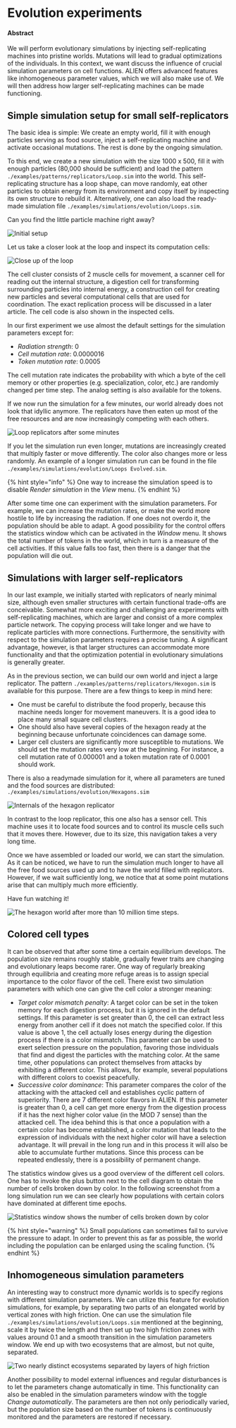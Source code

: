 # Evolution experiments

#### Abstract

We will perform evolutionary simulations by injecting self-replicating machines into pristine worlds. Mutations will lead to gradual optimizations of the individuals. In this context, we want discuss the influence of crucial simulation parameters on cell functions. ALIEN offers advanced features like inhomogeneous parameter values, which we will also make use of. We will then address how larger self-replicating machines can be made functioning.

## Simple simulation setup for small self-replicators

The basic idea is simple: We create an empty world, fill it with enough particles serving as food source, inject a self-replicating machine and activate occasional mutations. The rest is done by the ongoing simulation.

To this end, we create a new simulation with the size 1000 x 500, fill it with enough particles (80,000 should be sufficient) and load the pattern `./examples/patterns/replicators/Loop.sim` into the world. This self-replicating structure has a loop shape, can move randomly, eat other particles to obtain energy from its environment and copy itself by inspecting its own structure to rebuild it. Alternatively, one can also load the ready-made simulation file `./examples/simulations/evolution/Loops.sim`.

Can you find the little particle machine right away?

![Initial setup](../.gitbook/assets/loop.png)

Let us take a closer look at the loop and inspect its computation cells:

![Close up of the loop](<../.gitbook/assets/loop closeup.png>)

The cell cluster consists of 2 muscle cells for movement, a scanner cell for reading out the internal structure, a digestion cell for transforming surrounding particles into internal energy, a construction cell for creating new particles and several computational cells that are used for coordination. The exact replication process will be discussed in a later article. The cell code is also shown in the inspected cells.

In our first experiment we use almost the default settings for the simulation parameters except for:

* _Radiation strength_: 0
* _Cell mutation rate_: 0.0000016
* _Token mutation rate_: 0.0005

The cell mutation rate indicates the probability with which a byte of the cell memory or other properties (e.g. specialization, color, etc.) are randomly changed per time step. The analog setting is also available for the tokens.

If we now run the simulation for a few minutes, our world already does not look that idyllic anymore. The replicators have then eaten up most of the free resources and are now increasingly competing with each others.

![Loop replicators after some minutes](<../.gitbook/assets/loop later.png>)

If you let the simulation run even longer, mutations are increasingly created that multiply faster or move differently. The color also changes more or less randomly. An example of a longer simulation run can be found in the file `./examples/simulations/evolution/Loops Evolved.sim`.

{% hint style="info" %}
One way to increase the simulation speed is to disable _Render simulation_ in the _View_ menu.
{% endhint %}

After some time one can experiment with the simulation parameters. For example, we can increase the mutation rates, or make the world more hostile to life by increasing the radiation. If one does not overdo it, the population should be able to adapt. A good possibility for the control offers the statistics window which can be activated in the _Window_ menu. It shows the total number of tokens in the world, which in turn is a measure of the cell activities. If this value falls too fast, then there is a danger that the population will die out.

## Simulations with larger self-replicators

In our last example, we initially started with replicators of nearly minimal size, although even smaller structures with certain functional trade-offs are conceivable. Somewhat more exciting and challenging are experiments with self-replicating machines, which are larger and consist of a more complex particle network. The copying process will take longer and we have to replicate particles with more connections. Furthermore, the sensitivity with respect to the simulation parameters requires a precise tuning. A significant advantage, however, is that larger structures can accommodate more functionality and that the optimization potential in evolutionary simulations is generally greater.

As in the previous section, we can build our own world and inject a large replicator. The pattern `./examples/patterns/replicators/Hexogon.sim` is available for this purpose. There are a few things to keep in mind here:

* One must be careful to distribute the food properly, because this machine needs longer for movement maneuvers. It is a good idea to place many small square cell clusters.
* One should also have several copies of the hexagon ready at the beginning because unfortunate coincidences can damage some.
* Larger cell clusters are significantly more susceptible to mutations. We should set the mutation rates very low at the beginning. For instance, a cell mutation rate of 0.000001 and a token mutation rate of 0.0001 should work.

There is also a readymade simulation for it, where all parameters are tuned and the food sources are distributed: `./examples/simulations/evolution/Hexagons.sim`

![Internals of the hexagon replicator](<../.gitbook/assets/hexagon closeup.png>)

In contrast to the loop replicator, this one also has a sensor cell. This machine uses it to locate food sources and to control its muscle cells such that it moves there. However, due to its size, this navigation takes a very long time.&#x20;

Once we have assembled or loaded our world, we can start the simulation. As it can be noticed, we have to run the simulation much longer to have all the free food sources used up and to have the world filled with replicators. However, if we wait sufficiently long, we notice that at some point mutations arise that can multiply much more efficiently.

Have fun watching it!

![The hexagon world after more than 10 million time steps.](<../.gitbook/assets/hexagons evolved.png>)

## Colored cell types

It can be observed that after some time a certain equilibrium develops. The population size remains roughly stable, gradually fewer traits are changing and evolutionary leaps become rarer. One way of regularly breaking through equilibria and creating more refuge areas is to assign special importance to the color flavor of the cell. There exist two simulation parameters with which one can give the cell color a stronger meaning:

* _Target color mismatch penalty_: A target color can be set in the token memory for each digestion process, but it is ignored in the default settings. If this parameter is set greater than 0, the cell can extract less energy from another cell if it does not match the specified color. If this value is above 1, the cell actually loses energy during the digestion process if there is a color mismatch. This parameter can be used to exert selection pressure on the population, favoring those individuals that find and digest the particles with the matching color. At the same time, other populations can protect themselves from attacks by exhibiting a different color. This allows, for example, several populations with different colors to coexist peacefully.
* _Successive color dominance_: This parameter compares the color of the attacking with the attacked cell and establishes cyclic pattern of superiority. There are 7 different color flavors in ALIEN. If this parameter is greater than 0, a cell can get more energy from the digestion process if it has the next higher color value (in the MOD 7 sense) than the attacked cell. The idea behind this is that once a population with a certain color has become established, a color mutation that leads to the expression of individuals with the next higher color will have a selection advantage. It will prevail in the long run and in this process it will also be able to accumulate further mutations. Since this process can be repeated endlessly, there is a possibility of permanent change.

The statistics window gives us a good overview of the different cell colors. One has to invoke the plus button next to the cell diagram to obtain the number of cells broken down by color. In the following screenshot from a long simulation run we can see clearly how populations with certain colors have dominated at different time epochs.

![Statistics window shows the number of cells broken down by color](../.gitbook/assets/statistics.PNG)

{% hint style="warning" %}
Small populations can sometimes fail to survive the pressure to adapt. In order to prevent this as far as possible, the world including the population can be enlarged using the scaling function.
{% endhint %}

## Inhomogeneous simulation parameters

An interesting way to construct more dynamic worlds is to specify regions with different simulation parameters. We can utilize this feature for evolution simulations, for example, by separating two parts of an elongated world by vertical zones with high friction. One can use the simulation file `./examples/simulations/evolution/Loops.sim` mentioned at the beginning, scale it by twice the length and then set up two high friction zones with values around 0.1 and a smooth transition in the simulation parameters window. We end up with two ecosystems that are almost, but not quite, separated.

![Two nearly distinct ecosystems separated by layers of high friction](<../.gitbook/assets/inhomogeneous parameters.png>)

Another possibility to model external influences and regular disturbances is to let the parameters change automatically in time. This functionality can also be enabled in the simulation parameters window with the toggle _Change automatically_. The parameters are then not only periodically varied, but the population size based on the number of tokens is continuously monitored and the parameters are restored if necessary.
